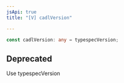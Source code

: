 ```yaml
---
jsApi: true
title: "[V] cadlVersion"

---
```

```ts
const cadlVersion: any = typespecVersion;
```

## Deprecated

Use typespecVersion

